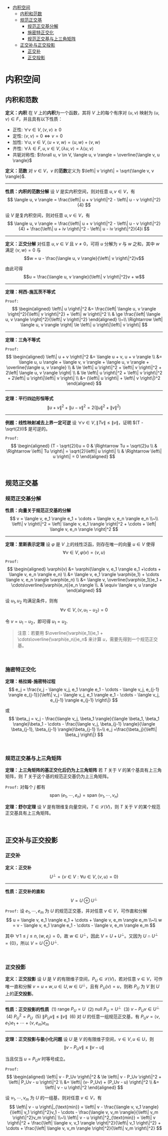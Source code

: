 <!-- TOC -->

- [内积空间](#内积空间)
  - [内积和范数](#内积和范数)
  - [规范正交基](#规范正交基)
    - [规范正交基分解](#规范正交基分解)
    - [施密特正交化](#施密特正交化)
    - [规范正交基与上三角矩阵](#规范正交基与上三角矩阵)
  - [正交补与正交投影](#正交补与正交投影)
    - [正交补](#正交补)
    - [正交投影](#正交投影)

<!-- /TOC -->






# 内积空间
## 内积和范数
**定义：内积**
在 $V$ 上的**内积**为一个函数，其将 $V$ 上的每个有序对 $(u, v)$ 映射为 $\langle u, v \rangle \in F$，并且具有以下性质：
- 正性: $\forall v \in V, \langle v, v \rangle \ge 0$
- 定性: $\langle v, v \rangle = 0 \iff v = 0$
- 加性: $\forall u, v \in V, \langle u + v, w \rangle = \langle u, w \rangle + \langle v, w \rangle$
- 齐性: $\forall \lambda \in F, u, v \in V, \langle \lambda u, v \rangle = \lambda\langle u, v \rangle$
- 共轭对称性: $\forall u, v \in V, \langle u, v \rangle = \overline{\langle v, u \rangle}$

**定义：范数**
对 $v\in V$，$v$ 的**范数**定义为 $\left\| v \right\| = \sqrt{\langle v, v \rangle}$.


---

**性质：内积的范数分解**
设 $V$ 是实内积空间，则对任意 $u, v \in V$，有
$$
\langle u, v \rangle = \frac{\left\| u + v \right\|^2 - \left\| u - v \right\|^2}{4}
$$

设 $V$ 是复内积空间，则对任意 $u, v \in V$，有
$$
\langle u, v \rangle = \frac{\left\| u + v \right\|^2 - \left\| u - v \right\|^2}{4} + \frac{\left\| u + iv \right\|^2 - \left\| u - iv \right\|^2}{4}i
$$

---

**定义：正交分解**
对任意 $u, v \in V$ 且 $v \neq 0$，可将 $u$ 分解为 $v$ 与 $w$ 之和，其中 $w$ 满足 $\langle v, w \rangle = 0$ 与
$$w = u - \frac{\langle u, v \rangle}{\left\| v \right\|^2}v$$

由此可得 
$$u = \frac{\langle u, v \rangle}{\left\| v \right\|^2}v + w$$

---

**定理：柯西-施瓦茨不等式**

$\texttt{Proof:}$
$$
\begin{aligned}
  \left\| u \right\|^2 &= \frac{\left| \langle u, v \rangle \right|^2}{\left\| v \right\|^2} + \left\| w \right\|^2 \\
  & \ge \frac{\left| \langle u, v \rangle \right|^2}{\left\| v \right\|^2}
\end{aligned}
\\~\\
\Rightarrow \left| \langle u, v \rangle \right| \le \left\| u \right\|\left\| v \right\|
$$

---

**定理：三角不等式**

$\texttt{Proof:}$
$$
\begin{aligned}
  \left\| u + v \right\|^2 &= \langle u + v, u + v \rangle \\
  &= \langle u, u \rangle + \langle v, v \rangle + \langle u, v \rangle + \overline{\langle u, v \rangle} \\
  & \le \left\| u \right\|^2 + \left\| v \right\|^2 + 2\left| \langle u, v \rangle \right| \\
  & \le \left\| u \right\|^2 + \left\| v \right\|^2 + 2\left\| u \right\|\left\| v \right\| \\
  &= (\left\| u \right\| + \left\| v \right\|)^2
\end{aligned}
$$

---

**定理：平行四边形恒等式**
$$
\left\| u + v \right\|^2 + \left\| u - v \right\|^2 = 2(\left\| u \right\|^2 + \left\| v \right\|^2)
$$

---

**例题：线性映射减去上界一定可逆**
设 $\forall v\in V, \left\| Tv \right\| \le \left\| v \right\|$，证明 $(T - \sqrt{2}I)$ 是可逆的。

$\texttt{Proof:}$
$$
\begin{aligned}
  (T - \sqrt{2}I)u = 0 & \Rightarrow Tu = \sqrt{2}u \\
  & \Rightarrow \left\| Tu \right\| = \sqrt{2}\left\| u \right\| \\
  & \Rightarrow \left\| u \right\| = 0
\end{aligned}
$$









<br>

## 规范正交基
### 规范正交基分解
**性质：向量关于规范正交基的分解**
$$
v = \langle v, e_1 \rangle e_1 + \cdots + \langle v, e_n \rangle e_n \\~\\
\left\| v \right\|^2 = \left| \langle v, e_1 \rangle \right|^2 + \cdots + \left| \langle v, e_n \rangle \right|^2
$$

---

**定理：里斯表示定理**
设 $\varphi$ 是 $V$ 上的线性泛函，则存在唯一的向量 $u\in V$ 使得 
$$\forall v\in V, \varphi(v) = \langle v, u \rangle$$

$\texttt{Proof:}$
$$
\begin{aligned}
  \varphi(v) &= \varphi(\langle v, e_1 \rangle e_1 +\cdots + \langle v, e_n \rangle e_n) \\
  &= \langle v, e_1 \rangle \varphi(e_1) + \cdots \langle v, e_n \rangle \varphi(e_n) \\
  &= \langle v, \overline{\varphi(e_1)}e_1 + \cdots\overline{\varphi(e_n)}e_n \rangle \\.
  & \equiv \langle v, u \rangle
\end{aligned}
$$

设 $u_1, u_2$ 均满足条件，则有
$$\forall v\in V, \langle v, u_1 - u_2 \rangle = 0$$

令 $v = u_1 - u_2$，即可得 $u_1 = u_2$.

> 注意：若要用 $\overline{\varphi(e_1)}e_1 + \cdots\overline{\varphi(e_n)}e_n$ 来计算 $u$，需要先得到一个规范正交基。

<br>

### 施密特正交化
**定理：格拉姆-施密特过程**
$$
e_j = \frac{v_j - \langle v_j, e_1 \rangle e_1 - \cdots - \langle v_j, e_{j-1} \rangle e_{j-1}}{\left\| v_j - \langle v_j, e_1 \rangle e_1 - \cdots - \langle v_j, e_{j-1} \rangle e_{j-1} \right\|}
$$

或
$$
\beta_j = v_j - \frac{\langle v_j, \beta_1 \rangle}{\langle \beta_1, \beta_1 \rangle}\beta_1 - \cdots - \frac{\langle v_j, \beta_{j-1} \rangle}{\langle \beta_{j-1}, \beta_{j-1} \rangle}\beta_{j-1} \\~\\
e_j =\frac{\beta_j}{\left\| \beta_j \right\|}
$$

<br>

### 规范正交基与上三角矩阵
**定理：上三角矩阵的基正交化后仍为上三角矩阵**
若 $T$ 关于 $V$ 的某个基具有上三角矩阵，则 $T$ 关于这个基的规范正交基仍为上三角矩阵。

$\texttt{Proof:}$
对每个 $j$ 都有
$$\text{span }(e_1, \cdots, e_n) = \text{span }(v_1, \cdots, v_n)$$

**定理：舒尔定理**
设 $V$ 是有限维复向量空间，$T\in \mathcal{L}(V)$，则 $T$ 关于 $V$ 的某个规范正交基具有上三角矩阵。









<br>

## 正交补与正交投影
### 正交补
**定义：正交补**
$$U^{\perp} = \{ v\in V : \forall u\in V, \langle v, u \rangle = 0 \}$$

---

**性质：正交补的直和**
$$V = U \oplus U^{\perp}$$

$\texttt{Proof:}$
设 $e_1, \cdots, e_m$ 为 $U$ 的规范正交基，并对任意 $v \in V$，可作直和分解
$$
u = \langle v, e_1 \rangle e_1 + \cdots + \langle v, e_m \rangle e_m \\~\\
w = v - \langle v, e_1 \rangle e_1 - \cdots - \langle v, e_m \rangle e_m
$$

其中 $\forall 1 \le j \le n, \langle w, e_j \rangle = 0$，故 $w\in U^{\perp}$，因此 $V = U + U^{\perp}$。又因为 $U \cap U^{\perp} = \{ 0 \}$，所以 $V = U \oplus U^{\perp}$.

<br>

### 正交投影
**定义：正交投影**
设 $U$ 是 $V$ 的有限维子空间，$P_U \in \mathcal{L}(V)$，若对任意 $v\in V$，可作唯一直和分解 $v = u + w, u\in U, w\in U^{\perp}$，且有 $P_U(v) = u$，则称 $P_U$ 为 $V$ 到 $U$ 上的**正交投影**。

---

**性质：正交投影的性质**
$\pod{1}$ $\text{range }P_U = U$
$\pod{2}$ $\text{null }P_U = U^{\perp}$
$\pod{3}$ $v - P_Uv \in U^{\perp}$
$\pod{4}$ $P_U^2 = P_U$
$\pod{5}$ $\left\| P_Uv \right\| \le \left\| v \right\|$
$\pod{6}$ 对 $U$ 的任意一组规范正交基，有 $P_Uv = \langle v, e_1 \rangle e_1 + \cdots + \langle v, e_m \rangle e_m$

---

**定理：正交投影与极小化问题**
设 $U$ 是 $V$ 的有限维子空间，$v\in V, u\in U$，则
$$\left\| v - P_Uv \right\| \le \left\| v - u \right\|$$

当且仅当 $u = P_Uv$ 时等号成立。

$\texttt{Proof:}$
$$
\begin{aligned}
  \left\| v - P_Uv \right\|^2 & \le \left\| v - P_Uv \right\|^2 + \left\| P_Uv - u \right\|^2 \\
  &= \left\| (v- P_Uv) + (P_Uv - u) \right\|^2 \\
  &= \left\| v - u \right\|^2
\end{aligned}
$$

设 $v_1, \cdots, v_m$ 为 $U$ 的一组基，则对任意 $v\in V$，有
$$
\left\| v - u \right\|_{\text{min}} = \left\| v - \frac{\langle v, v_1 \rangle}{\left\| v_1 \right\|^2}v_1 - \cdots - \frac{\langle v, v_m \rangle}{\left\| v_m \right\|^2}v_m \right\|
\\~\\
\left\| v - u \right\|^2_{\text{min}} = \left\| v \right\|^2 + \frac{\left| \langle v, v_1 \rangle \right|^2}{\left\| v_1 \right\|^2} + \cdots + \frac{\left| \langle v, v_m \rangle \right|^2}{\left\| v_m \right\|^2}
$$


